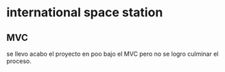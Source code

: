 # international space station 

## MVC

se llevo acabo el proyecto en poo bajo el MVC pero no se logro culminar el proceso.
